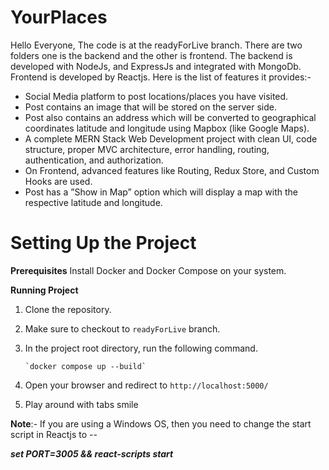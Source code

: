 # YourPlaces
Hello Everyone, The code is at the readyForLive branch. There are two folders one is the backend and the other is frontend. The backend is developed with NodeJs, and ExpressJs and integrated with MongoDb. Frontend is developed by Reactjs. 
Here is the list of features it provides:-

- Social Media platform to post locations/places you have visited.
- Post contains an image that will be stored on the server side.
- Post also contains an address which will be converted to geographical coordinates latitude and longitude using Mapbox (like Google Maps).
- A complete MERN Stack Web Development project with clean UI, code structure, proper MVC architecture, error handling, routing, authentication, and authorization.
- On Frontend, advanced features like Routing, Redux Store, and Custom Hooks are used.
- Post has a ”Show in Map” option which will display a map with the respective latitude and longitude.

# **Setting Up the Project**

**Prerequisites**
Install Docker and Docker Compose on your system.

**Running Project**
1. Clone the repository.
2. Make sure to checkout to `readyForLive` branch.
3. In the project root directory, run the following command.

       `docker compose up --build`
4. Open your browser and redirect to `http://localhost:5000/`
5. Play around with tabs smile

**Note**:- If you are using a Windows OS, then you need to change the start script in Reactjs to --

**_set PORT=3005 && react-scripts start_**
